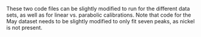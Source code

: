 These two code files can be slightly modified to run for the different data sets, as well as for linear vs. parabolic calibrations. Note that code for the May dataset needs to be slightly modified to only fit seven peaks, as nickel is not present.
